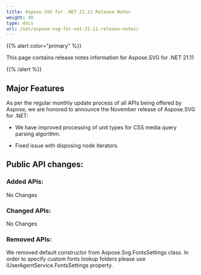 ```yaml
---
title: Aspose.SVG for .NET 21.11 Release Notes
weight: 40
type: docs
url: /net/aspose-svg-for-net-21-11-release-notes/
---
```

{{% alert color="primary" %}}

This page contains release notes information for Aspose.SVG for .NET 21.11

{{% /alert %}}

## **Major Features**

As per the regular monthly update process of all APIs being offered by Aspose, we are honored to announce the November release of Aspose.SVG for .NET:

* We have improved processing of unit types for CSS media query parsing algorithm.

* Fixed issue with disposing node iterators.

## **Public API changes:**

### **Added APIs:**

No Changes

### **Changed APIs:**

No Changes

### **Removed APIs:**

We removed default constructor from Aspose.Svg.FontsSettings class. In order to specify custom fonts lookup folders please use IUserAgentService.FontsSettings property.
